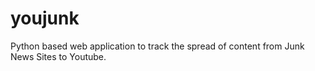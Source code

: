 # youjunk

Python based web application to track the spread of content from Junk News Sites to Youtube.

